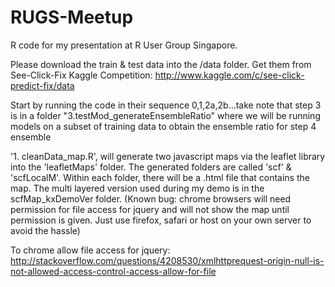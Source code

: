 RUGS-Meetup
=====================

R code for my presentation at R User Group Singapore. 

Please download the train & test data into the /data folder. Get them from See-Click-Fix Kaggle Competition: http://www.kaggle.com/c/see-click-predict-fix/data

Start by running the code in their sequence 0,1,2a,2b...take note that step 3 is in a folder "3.testMod_generateEnsembleRatio" where we will be running models on a subset of training data to obtain the ensemble ratio for step 4 ensemble

'1. cleanData_map.R', will generate two javascript maps via the leaflet library into the 'leafletMaps' folder. The generated folders are called 'scf' & 'scfLocalM'. Within each folder, there will be a .html file that contains the map. The multi layered version used during my demo is in the scfMap_kxDemoVer folder. (Known bug: chrome browsers will need permission for file access for jquery and will not show the map until permission is given. Just use firefox, safari or host on your own server to avoid the hassle)

To chrome allow file access for jquery:
http://stackoverflow.com/questions/4208530/xmlhttprequest-origin-null-is-not-allowed-access-control-access-allow-for-file
